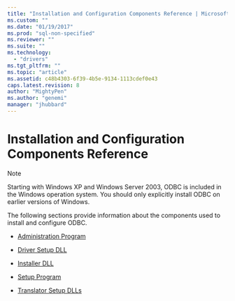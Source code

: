 ```yaml
---
title: "Installation and Configuration Components Reference | Microsoft Docs"
ms.custom: ""
ms.date: "01/19/2017"
ms.prod: "sql-non-specified"
ms.reviewer: ""
ms.suite: ""
ms.technology: 
  - "drivers"
ms.tgt_pltfrm: ""
ms.topic: "article"
ms.assetid: c48b4303-6f39-4b5e-9134-1113cdef0e43
caps.latest.revision: 8
author: "MightyPen"
ms.author: "genemi"
manager: "jhubbard"
---
```

# Installation and Configuration Components Reference
> [!NOTE]  
>  Starting with Windows XP and Windows Server 2003, ODBC is included in the Windows operation system. You should only explicitly install ODBC on earlier versions of Windows.  
  
 The following sections provide information about the components used to install and configure ODBC.  
  
-   [Administration Program](../../../odbc/reference/install/administration-program.md)  
  
-   [Driver Setup DLL](../../../odbc/reference/install/driver-setup-dll.md)  
  
-   [Installer DLL](../../../odbc/reference/install/installer-dll.md)  
  
-   [Setup Program](../../../odbc/reference/install/setup-program.md)  
  
-   [Translator Setup DLLs](../../../odbc/reference/install/translator-setup-dlls.md)